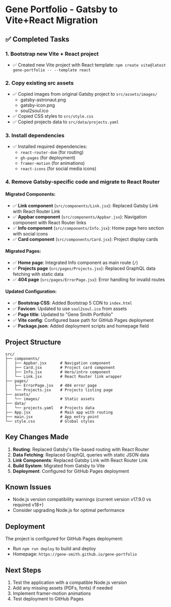 # Gene Portfolio - Gatsby to Vite+React Migration

## ✅ Completed Tasks

### 1. Bootstrap new Vite + React project
- ✅ Created new Vite project with React template: `npm create vite@latest gene-portfolio -- --template react`

### 2. Copy existing src assets 
- ✅ Copied images from original Gatsby project to `src/assets/images/`
  - gatsby-astronaut.png
  - gatsby-icon.png  
  - soul2soul.ico
- ✅ Copied CSS styles to `src/style.css`
- ✅ Copied projects data to `src/data/projects.yaml`

### 3. Install dependencies
- ✅ Installed required dependencies:
  - `react-router-dom` (for routing)
  - `gh-pages` (for deployment)
  - `framer-motion` (for animations)
  - `react-icons` (for social media icons)

### 4. Remove Gatsby-specific code and migrate to React Router

#### Migrated Components:
- ✅ **Link component** (`src/components/Link.jsx`): Replaced Gatsby Link with React Router Link
- ✅ **Appbar component** (`src/components/Appbar.jsx`): Navigation component with React Router links  
- ✅ **Info component** (`src/components/Info.jsx`): Home page hero section with social icons
- ✅ **Card component** (`src/components/Card.jsx`): Project display cards

#### Migrated Pages:
- ✅ **Home page**: Integrated Info component as main route (`/`)
- ✅ **Projects page** (`src/pages/Projects.jsx`): Replaced GraphQL data fetching with static data
- ✅ **404 page** (`src/pages/ErrorPage.jsx`): Error handling for invalid routes

#### Updated Configuration:
- ✅ **Bootstrap CSS**: Added Bootstrap 5 CDN to `index.html`
- ✅ **Favicon**: Updated to use `soul2soul.ico` from assets
- ✅ **Page title**: Updated to "Gene Smith Portfolio"
- ✅ **Vite config**: Configured base path for GitHub Pages deployment
- ✅ **Package.json**: Added deployment scripts and homepage field

## Project Structure

```
src/
├── components/
│   ├── Appbar.jsx      # Navigation component
│   ├── Card.jsx        # Project card component  
│   ├── Info.jsx        # Hero/intro component
│   └── Link.jsx        # React Router link wrapper
├── pages/
│   ├── ErrorPage.jsx   # 404 error page
│   └── Projects.jsx    # Projects listing page
├── assets/
│   └── images/         # Static assets
├── data/
│   └── projects.yaml   # Projects data
├── App.jsx             # Main app with routing
├── main.jsx            # App entry point
└── style.css           # Global styles
```

## Key Changes Made

1. **Routing**: Replaced Gatsby's file-based routing with React Router
2. **Data Fetching**: Replaced GraphQL queries with static JSON data
3. **Link Components**: Replaced Gatsby Link with React Router Link
4. **Build System**: Migrated from Gatsby to Vite
5. **Deployment**: Configured for GitHub Pages deployment

## Known Issues

- Node.js version compatibility warnings (current version v17.9.0 vs required v18+)
- Consider upgrading Node.js for optimal performance

## Deployment

The project is configured for GitHub Pages deployment:
- Run `npm run deploy` to build and deploy
- Homepage: `https://gene-smith.github.io/gene-portfolio`

## Next Steps

1. Test the application with a compatible Node.js version
2. Add any missing assets (PDFs, fonts) if needed
3. Implement framer-motion animations
4. Test deployment to GitHub Pages
